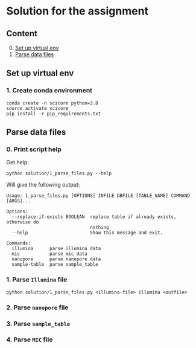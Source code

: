 # Solution for the assignment

## Content

0. [Set up virtual env](#set-up-virtual-env)
1. [Parse data files](#parse-data-files)

## Set up virtual env

### 1. Create conda environment

```
conda create -n scicore python=3.8
source activate scicore
pip install -r pip_requirements.txt
```

## Parse data files

### 0. Print script help

Get help:

```
python solution/1_parse_files.py --help
```

Will give the following output:

```
Usage: 1_parse_files.py [OPTIONS] INFILE DBFILE [TABLE_NAME] COMMAND [ARGS]...

Options:
  --replace-if-exists BOOLEAN  replace table if already exists, otherwise do
                               nothing
  --help                       Show this message and exit.

Commands:
  illumina      parse illumina data
  mic           parse mic data
  nanopore      parse nanopore data
  sample-table  parse sample_table
```



### 1. Parse `Illumina` file

```
python solution/1_parse_files.py <illumina-file> illumina <outfile>
```

### 2. Parse `nanopore` file



### 3. Parse `sample_table`



### 4. Parse `MIC` file

